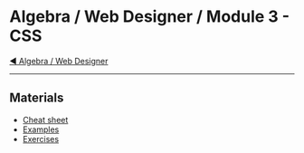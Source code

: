 # Algebra / Web Designer / Module 3 - CSS

[:arrow_backward: Algebra / Web Designer](../)

---

## Materials

* [Cheat sheet](cheat-sheet.md)
* [Examples](examples/)
* [Exercises](exercies/)
